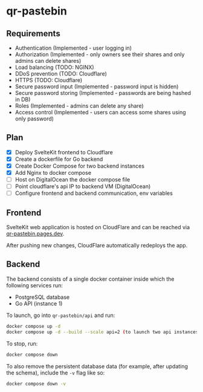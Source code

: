 # qr-pastebin

## Requirements

- Authentication (Implemented - user logging in)
- Authorization (Implemented - only owners see their shares and only admins can delete shares)
- Load balancing (TODO: NGINX)
- DDoS prevention (TODO: Cloudflare)
- HTTPS (TODO: Cloudflare)
- Secure password input (Implemented - password input is hidden)
- Secure password storing (Implemented - passwords are being hashed in DB)
- Roles (Implemented - admins can delete any share)
- Access control (Implemented - users can access some shares using only password)

## Plan

- [x] Deploy SvelteKit frontend to Cloudflare
- [x] Create a dockerfile for Go backend
- [x] Create Docker Compose for two backend instances
- [x] Add Nginx to docker compose
- [ ] Host on DigitalOcean the docker compose file
- [ ] Point cloudflare's api IP to backend VM (DigitalOcean)
- [ ] Configure frontend and backend communication, env variables

## Frontend

SvelteKit web application is hosted on CloudFlare and can be reached via [qr-pastebin.pages.dev](https://qr-pastebin.pages.dev/).

After pushing new changes, CloudFlare automatically redeploys the app.

## Backend

The backend consists of a single docker container inside which the following services run:

- PostgreSQL database
- Go API (instance 1)

To launch, go into `qr-pastebin/api` and run:

```bash
docker compose up -d
docker compose up -d --build --scale api=2 (to launch two api instances)
```

To stop, run:

```bash
docker compose down
```

To also remove the persistent database data (for example, after updating the schema), include the `-v` flag like so:

```bash
docker compose down -v
```
